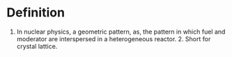 # Definition

1.  In nuclear physics, a geometric pattern, as, the pattern in which
    fuel and moderator are interspersed in a heterogeneous reactor. 2.
    Short for crystal lattice.
